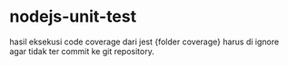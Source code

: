 # nodejs-unit-test

hasil eksekusi code coverage dari jest {folder coverage} harus di ignore agar tidak ter commit ke git repository.
